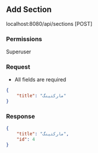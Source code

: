 Add Section
----------------
localhost:8080/api/sections [POST]

### Permissions
Superuser

### Request
* All fields are required

```json
{
	"title": "مارکتینگ"
}

```

### Response 
```json
{
    "title": "مارکتینگ",
    "id": 4
}
```

